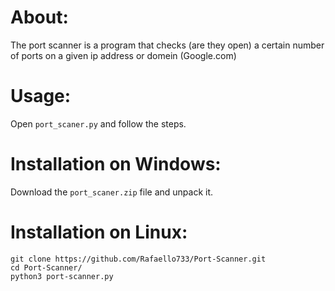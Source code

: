# About:
The port scanner is a program that checks (are they open) a certain number of ports on a given ip address or domein (Google.com)

# Usage:
Open ```port_scaner.py``` and follow the steps.

# Installation on Windows:
Download the ```port_scaner.zip``` file and unpack it.


# Installation on Linux:
```
git clone https://github.com/Rafaello733/Port-Scanner.git
cd Port-Scanner/
python3 port-scanner.py
```
